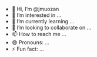 - 👋 Hi, I’m @jmuozan
- 👀 I’m interested in ...
- 🌱 I’m currently learning ...
- 💞️ I’m looking to collaborate on ...
- 📫 How to reach me ...
- 😄 Pronouns: ...
- ⚡ Fun fact: ...

<!---
jmuozan/jmuozan is a ✨ special ✨ repository because its `README.md` (this file) appears on your GitHub profile.
You can click the Preview link to take a look at your changes.
--->
